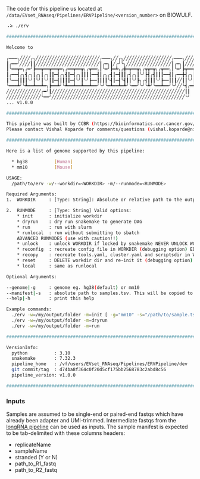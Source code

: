 The code for this pipeline us located at `/data/EVset_RNAseq/Pipelines/ERVPipeline/<version_number>` on BIOWULF.

```bash
⠠⠵ ./erv

##########################################################################################

Welcome to

╭━━━╮╱╱╱╱╭╮╱╱╱╱╱╱╱╱╱╱╱╱╱╱╱╱╱╱╱╱╱╱╱╱╭━━━╮╱╱╭╮╱╱╱╱╱╱╱╱╱╱╱╱╱╱╱╱╱╱╭━━━╮╱╱╱╱╱╱╭╮
┃╭━━╯╱╱╱╱┃┃╱╱╱╱╱╱╱╱╱╱╱╱╱╱╱╱╱╱╱╱╱╱╱╱┃╭━╮┃╱╭╯╰╮╱╱╱╱╱╱╱╱╱╱╱╱╱╱╱╱╱┃╭━╮┃╱╱╱╱╱╱┃┃
┃╰━━┳━╮╭━╯┣━━┳━━┳━━┳━╮╭━━┳━━┳╮╭┳━━╮┃╰━╯┣━┻╮╭╋━┳━━┳╮╭┳┳━┳╮╭┳━━╮┃╰━╯┣┳━━┳━━┫┃╭┳━╮╭━━╮
┃╭━━┫╭╮┫╭╮┃╭╮┃╭╮┃┃━┫╭╮┫┃━┫╭╮┃┃┃┃━━┫┃╭╮╭┫┃━┫┃┃╭┫╭╮┃╰╯┣┫╭┫┃┃┃━━┫┃╭━━╋┫╭╮┃┃━┫┃┣┫╭╮┫┃━┫
┃╰━━┫┃┃┃╰╯┃╰╯┃╰╯┃┃━┫┃┃┃┃━┫╰╯┃╰╯┣━━┃┃┃┃╰┫┃━┫╰┫┃┃╰╯┣╮╭┫┃┃┃╰╯┣━━┃┃┃╱╱┃┃╰╯┃┃━┫╰┫┃┃┃┃┃━┫
╰━━━┻╯╰┻━━┻━━┻━╮┣━━┻╯╰┻━━┻━━┻━━┻━━╯╰╯╰━┻━━┻━┻╯╰━━╯╰╯╰┻╯╰━━┻━━╯╰╯╱╱╰┫╭━┻━━┻━┻┻╯╰┻━━╯
╱╱╱╱╱╱╱╱╱╱╱╱╱╭━╯┃╱╱╱╱╱╱╱╱╱╱╱╱╱╱╱╱╱╱╱╱╱╱╱╱╱╱╱╱╱╱╱╱╱╱╱╱╱╱╱╱╱╱╱╱╱╱╱╱╱╱┃┃
╱╱╱╱╱╱╱╱╱╱╱╱╱╰━━╯╱╱╱╱╱╱╱╱╱╱╱╱╱╱╱╱╱╱╱╱╱╱╱╱╱╱╱╱╱╱╱╱╱╱╱╱╱╱╱╱╱╱╱╱╱╱╱╱╱╱╰╯
... v1.0.0

##########################################################################################

This pipeline was built by CCBR (https://bioinformatics.ccr.cancer.gov/ccbr)
Please contact Vishal Koparde for comments/questions (vishal.koparde@nih.gov)

##########################################################################################

Here is a list of genome supported by this pipeline:

  * hg38          [Human]
  * mm10          [Mouse]

USAGE:
  /path/to/erv -w/--workdir=<WORKDIR> -m/--runmode=<RUNMODE>

Required Arguments:
1.  WORKDIR     : [Type: String]: Absolute or relative path to the output folder with write permissions.

2.  RUNMODE     : [Type: String] Valid options:
    * init      : initialize workdir
    * dryrun    : dry run snakemake to generate DAG
    * run       : run with slurm
    * runlocal  : run without submitting to sbatch
    ADVANCED RUNMODES (use with caution!!)
    * unlock    : unlock WORKDIR if locked by snakemake NEVER UNLOCK WORKDIR WHERE PIPELINE IS CURRENTLY RUNNING!
    * reconfig  : recreate config file in WORKDIR (debugging option) EDITS TO config.yaml WILL BE LOST!
    * recopy    : recreate tools.yaml, cluster.yaml and scriptsdir in WORKDIR (debugging option) EDITS TO these files WILL BE LOST!
    * reset     : DELETE workdir dir and re-init it (debugging option) EDITS TO ALL FILES IN WORKDIR WILL BE LOST!
    * local     : same as runlocal

Optional Arguments:

--genome|-g     : genome eg. hg38(default) or mm10
--manifest|-s   : absolute path to samples.tsv. This will be copied to output folder  (--runmode=init only)
--help|-h       : print this help

Example commands:
  ./erv -w=/my/output/folder -m=init [ -g="mm10" -s="/path/to/sample.tsv" ]
  ./erv -w=/my/output/folder -m=dryrun
  ./erv -w=/my/output/folder -m=run

##########################################################################################

VersionInfo:
  python          : 3.10
  snakemake       : 7.32.3
  pipeline_home   : /vf/users/EVset_RNAseq/Pipelines/ERVPipeline/dev
  git commit/tag  : d74ba8f364c0f20d5cf175bb2568783c2abd8c56
  pipeline_version: v1.0.0

##########################################################################################
```

### Inputs

Samples are assumed to be single-end or paired-end fastqs which have already been adapter and UMI-trimmed. Intermediate fastqs from the [longRNA pipeline](https://github.com/CCBR/ccbr1271_longRNA) can be used as inputs. The sample manifest is expected to be tab-delimited with these columns headers:

- replicateName
- sampleName
- stranded (Y or N)
- path_to_R1_fastq
- path_to_R2_fastq
